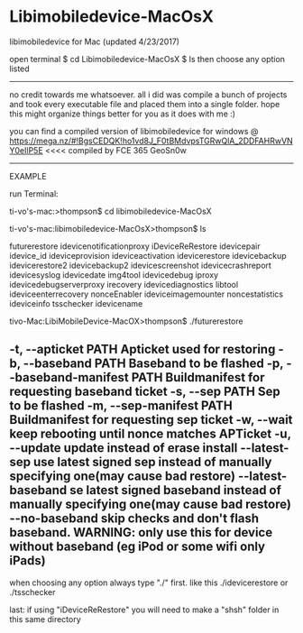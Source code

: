 # Libimobiledevice-MacOsX
libimobiledevice for Mac (updated 4/23/2017)

open terminal
$ cd Libimobiledevice-MacOsX
$ ls
then choose any option listed

----------------------------------------------------------------------------------------------------------------------------

no credit towards me whatsoever.
all i did was compile a bunch of projects and took every executable file and placed them into a single folder. hope this might organize things better for you as it does with me :) 

you can find a compiled version of libimobiledevice for windows @ https://mega.nz/#!BgsCEDQK!ho1vd8J_F0tBMdvpsTGRwQlA_2DDFAHRwVNY0eIlP5E <<<< compiled by FCE 365 GeoSn0w

----------------------------------------------------------------------------------------------------------------------------

EXAMPLE 

run Terminal:

ti-vo's-mac:>thompson$ cd libimobiledevice-MacOsX

ti-vo's-mac:libimobiledevice-MacOsX>thompson$ ls

futurerestore			        idevicenotificationproxy
iDeviceReRestore	      	idevicepair
idevice_id			          ideviceprovision
ideviceactivation		      idevicerestore
idevicebackup			        idevicerestore2
idevicebackup2			      idevicescreenshot
idevicecrashreport	      idevicesyslog
idevicedate			          img4tool
idevicedebug			        iproxy
idevicedebugserverproxy		irecovery
idevicediagnostics	     	libtool
ideviceenterrecovery	   	nonceEnabler
ideviceimagemounter	     	noncestatistics
ideviceinfo		            tsschecker
idevicename

tivo-Mac:LibiMobileDevice-MacOX>thompson$ ./futurerestore

  -t, --apticket PATH		        Apticket used for restoring
  -b, --baseband PATH		        Baseband to be flashed
  -p, --baseband-manifest PATH	Buildmanifest for requesting baseband ticket
  -s, --sep PATH		            Sep to be flashed
  -m, --sep-manifest PATH	      Buildmanifest for requesting sep ticket
  -w, --wait			              keep rebooting until nonce matches APTicket
  -u, --update			            update instead of erase install
      --latest-sep		          use latest signed sep instead of manually specifying one(may cause bad restore)
      --latest-baseband		      se latest signed baseband instead of manually specifying one(may cause bad restore)
      --no-baseband		          skip checks and don't flash baseband.
                   		          WARNING: only use this for device without baseband (eg iPod or some wifi only iPads)
----------------------------------------------------------------------------------------------------------------------------


when choosing any option always type "./" first. like this ./idevicerestore or ./tsschecker

last: if using "iDeviceReRestore" you will need to make a "shsh" folder in this same directory
